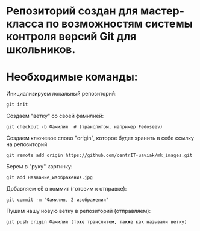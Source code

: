 # Репозиторий создан для мастер-класса по возможностям системы контроля версий Git для школьников.

# Необходимые команды:
Инициализируем локальный репозиторий:
```
git init
```
Cоздаем "ветку" со своей фамилией:
```
git checkout -b Фамилия  # (транслитом, например Fedoseev)
```
Создаем ключевое слово "origin", которое будет хранить в себе ссылку на репозиторий
```
git remote add origin https://github.com/centrIT-uaviak/mk_images.git
```
Берем в "руку" картинку:
```
git add Название_изображения.jpg
```
Добавляем её в коммит (готовим к отправке):
```
git commit -m "Фамилия, 2 изображения"
```
Пушим нашу новую ветку в репозиторий (отправляем):
```
git push origin Фамилия (тоже транслитом, также как называли ветку)
```
